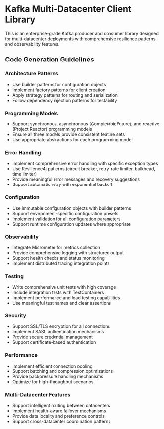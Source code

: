 <!-- Use this file to provide workspace-specific custom instructions to Copilot. For more details, visit https://code.visualstudio.com/docs/copilot/copilot-customization#_use-a-githubcopilotinstructionsmd-file -->

# Kafka Multi-Datacenter Client Library

This is an enterprise-grade Kafka producer and consumer library designed for multi-datacenter deployments with comprehensive resilience patterns and observability features.

## Code Generation Guidelines

### Architecture Patterns
- Use builder patterns for configuration objects
- Implement factory patterns for client creation
- Apply strategy patterns for routing and serialization
- Follow dependency injection patterns for testability

### Programming Models
- Support synchronous, asynchronous (CompletableFuture), and reactive (Project Reactor) programming models
- Ensure all three models provide consistent feature sets
- Use appropriate abstractions for each programming model

### Error Handling
- Implement comprehensive error handling with specific exception types
- Use Resilience4j patterns (circuit breaker, retry, rate limiter, bulkhead, time limiter)
- Provide meaningful error messages and recovery suggestions
- Support automatic retry with exponential backoff

### Configuration
- Use immutable configuration objects with builder patterns
- Support environment-specific configuration presets
- Implement validation for all configuration parameters
- Support runtime configuration updates where appropriate

### Observability
- Integrate Micrometer for metrics collection
- Provide comprehensive logging with structured output
- Support health checks and status monitoring
- Implement distributed tracing integration points

### Testing
- Write comprehensive unit tests with high coverage
- Include integration tests with TestContainers
- Implement performance and load testing capabilities
- Use meaningful test names and clear assertions

### Security
- Support SSL/TLS encryption for all connections
- Implement SASL authentication mechanisms
- Provide secure credential management
- Support certificate-based authentication

### Performance
- Implement efficient connection pooling
- Support batching and compression optimizations
- Provide backpressure handling mechanisms
- Optimize for high-throughput scenarios

### Multi-Datacenter Features
- Support intelligent routing between datacenters
- Implement health-aware failover mechanisms
- Provide data locality and preference controls
- Support cross-datacenter coordination patterns
